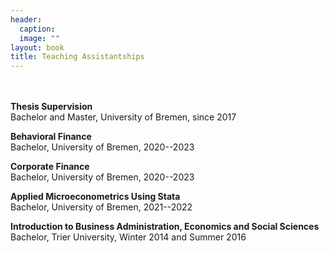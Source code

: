```yaml
---
header: 
  caption: 
  image: ""
layout: book
title: Teaching Assistantships
---
```


<br></br>
**Thesis Supervision**
<br> Bachelor and Master, University of Bremen, since 2017</br>

**Behavioral Finance**
<br>Bachelor, University of Bremen, 2020--2023</br>

**Corporate Finance**
<br>Bachelor, University of Bremen, 2020--2023</br>

**Applied Microeconometrics Using Stata**
<br>Bachelor, University of Bremen, 2021--2022</br>

**Introduction to Business Administration, Economics and Social Sciences**
<br>Bachelor, Trier University, Winter 2014 and Summer 2016</br>

